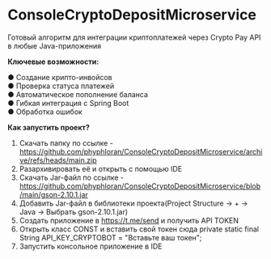 # ConsoleCryptoDepositMicroservice
Готовый алгоритм для интеграции криптоплатежей через Crypto Pay API в любые Java-приложения<br>

**Ключевые возможности:**

● Создание крипто-инвойсов<br>
● Проверка статуса платежей<br>
● Автоматическое пополнение баланса<br>
● Гибкая интеграция с Spring Boot<br>
● Обработка ошибок<br>

**Как запустить проект?**
1. Скачать папку по ссылке - https://github.com/phyphloran/ConsoleCryptoDepositMicroservice/archive/refs/heads/main.zip
2. Разархивировать её и открыть с помощью IDE
3. Скачать Jar-файл по ссылке - https://github.com/phyphloran/ConsoleCryptoDepositMicroservice/blob/main/gson-2.10.1.jar
4. Добавить Jar-файл в библиотеки проекта(Project Structure -> + -> Java -> Выбрать gson-2.10.1.jar)
5. Создать приложение в https://t.me/send и получить API TOKEN
6. Открыть класс CONST и вставить свой токен сюда private static final String API_KEY_CRYPTOBOT = "Вставьте ваш токен";
7. Запустить консольное приложение в IDE 

